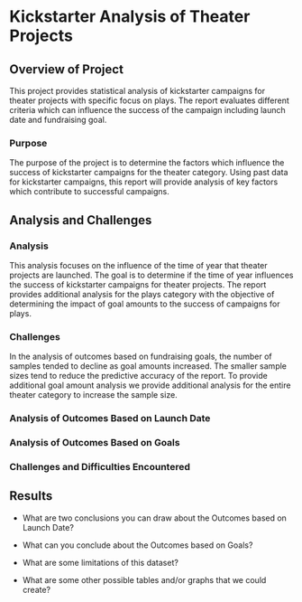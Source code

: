 # Kickstarter Analysis of Theater Projects

## Overview of Project
  This project provides statistical analysis of kickstarter campaigns for theater projects with specific focus on plays.  The report evaluates different criteria which can influence the success of the campaign including launch date and fundraising goal. 

### Purpose
The purpose of the project is to determine the factors which influence the success of kickstarter campaigns for the theater category.  Using past data for kickstarter campaigns, this report will provide analysis of key factors which contribute to successful campaigns.

## Analysis and Challenges  
### Analysis
This analysis focuses on the influence of the time of year that theater projects are launched.  The goal is to determine if the time of year influences the success of kickstarter campaigns for theater projects.  The report provides additional analysis for the plays category with the objective of determining the impact of goal amounts to the success of campaigns for plays.

### Challenges
In the analysis of outcomes based on fundraising goals, the number of samples tended to decline as goal amounts increased.  The smaller sample sizes tend to reduce the predictive accuracy of the report.  To provide additional goal amount analysis we provide additional analysis for the entire theater category to increase the sample size.

### Analysis of Outcomes Based on Launch Date



### Analysis of Outcomes Based on Goals

### Challenges and Difficulties Encountered

## Results

- What are two conclusions you can draw about the Outcomes based on Launch Date?

- What can you conclude about the Outcomes based on Goals?

- What are some limitations of this dataset?

- What are some other possible tables and/or graphs that we could create?
